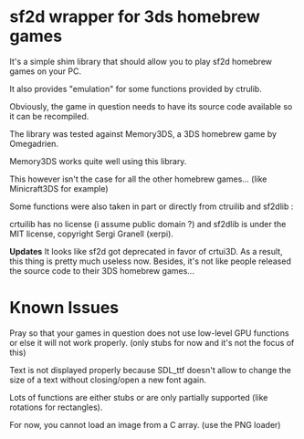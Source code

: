 sf2d wrapper for 3ds homebrew games
===================================

It's a simple shim library that should allow you to play sf2d homebrew games on your PC.

It also provides "emulation" for some functions provided by ctrulib.

Obviously, the game in question needs to have its source code available so it can be recompiled.

The library was tested against Memory3DS, a 3DS homebrew game by Omegadrien.

Memory3DS works quite well using this library.

This however isn't the case for all the other homebrew games... (like Minicraft3DS for example)


Some functions were also taken in part or directly from ctruilib and sf2dlib :

crtuilib has no license (i assume public domain ?) and sf2dlib is under the MIT license, copyright Sergi Granell (xerpi).

**Updates** It looks like sf2d got deprecated in favor of crtui3D. As a result, this thing is pretty much useless now. Besides, it's not like people released the source code to their 3DS homebrew games...

Known Issues
================
Pray so that your games in question does not use low-level GPU functions or else it will not work properly.
(only stubs for now and it's not the focus of this)

Text is not displayed properly because SDL_ttf doesn't allow to change the size of a text without closing/open a new font again.

Lots of functions are either stubs or are only partially supported (like rotations for rectangles).

For now, you cannot load an image from a C array. (use the PNG loader)
